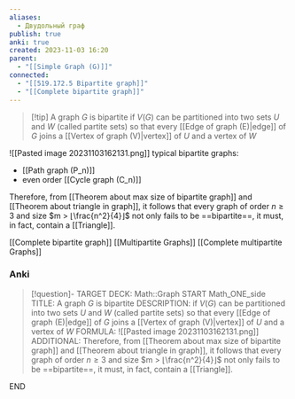 ```yaml
---
aliases:
  - Двудольный граф
publish: true
anki: true
created: 2023-11-03 16:20
parent:
  - "[[Simple Graph (G)]]"
connected:
  - "[[519.172.5 Bipartite graph]]"
  - "[[Complete bipartite graph]]"
---
```


> [!tip] A graph $G$ is bipartite 
if $V(G)$ can be partitioned into two sets $U$ and $W$ (called partite sets) so that every  [[Edge of graph (E)|edge]] of $G$ joins a [[Vertex of graph (V)|vertex]]  of $U$ and a vertex of $W$

![[Pasted image 20231103162131.png]]
typical bipartite graphs:
- [[Path graph (P_n)]]
- even order [[Cycle graph (C_n)]]


Therefore, from [[Theorem about max size of bipartite graph]] and [[Theorem about triangle in graph]], it follows that every graph of order $n ≥ 3$ and size $m > ⌊\frac{n^2}{4}⌋$ not only fails to be ==bipartite==, it must, in fact, contain a [[Triangle]].

[[Complete bipartite graph]]
[[Multipartite Graphs]]
[[Complete multipartite Graphs]]


### Anki
> [!question]-
TARGET DECK: Math::Graph
START
Math_ONE_side
TITLE: A graph $G$ is bipartite 
DESCRIPTION: if $V(G)$ can be partitioned into two sets $U$ and $W$ (called partite sets) so that every  [[Edge of graph (E)|edge]] of $G$ joins a [[Vertex of graph (V)|vertex]]  of $U$ and a vertex of $W$
FORMULA: ![[Pasted image 20231103162131.png]]
ADDITIONAL: Therefore, from [[Theorem about max size of bipartite graph]] and [[Theorem about triangle in graph]], it follows that every graph of order $n ≥ 3$ and size $m > ⌊\frac{n^2}{4}⌋$ not only fails to be ==bipartite==, it must, in fact, contain a [[Triangle]].
<!--ID: 1699126412967-->
END